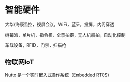# 智能硬件

大华/海康监控，视屏会议，WiFi，蓝牙，投屏，内网穿透

树莓派，单片机，指令机，全景拍摄，无人机航拍，自动化控制

车载设备，RFID，门禁，扫描枪

## 物联网IoT

Nuttx 是一个实时嵌入式操作系统（Embedded RTOS）
